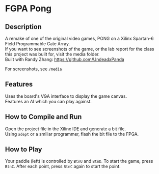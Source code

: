 # FGPA Pong
## Description
A remake of one of the original video games, PONG on a Xilinx Spartan-6 Field Programmable Gate Array.  
If you want to see screenshots of the game, or the lab report for the class this project was built for, visit the media folder.  
Built with Randy Zhang: https://github.com/UndeadxPanda

For screenshots, see `/media`

## Features
Uses the board's VGA interface to display the game canvas.  
Features an AI which you can play against.

## How to Compile and Run
Open the project file in the Xilinx IDE and generate a bit file.  
Using `adept` or a smiliar programmer, flash the bit file to the FPGA.

## How to Play
Your paddle (left) is controlled by `BtnU` and `BtnD`.  To start the game, press `BtnC`.
After each point, press `BtnC` again to start the point.

